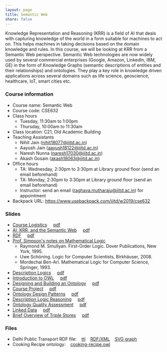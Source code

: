 ```yaml
---
layout: page
title: Semantic Web
share: false
---
```


Knowledge Representation and Reasoning (KRR) is a field of AI that deals with capturing knowledge of the world in a form suitable for machines to act on. This helps machines in taking decisions based on the domain knowledge and rules. In this course, we will be looking at KRR from a Semantic Web perspective. Semantic Web technologies are now widely used by several commercial enterprises (Google, Amazon, LinkedIn, IBM, GE) in the form of Knowledge Graphs (semantic descriptions of entities and their relationships) and ontologies. They play a key role in knowledge driven applications across several domains such as life science, geoscience, healthcare, IoT, smart cities etc.    


### Course information   

  * Course name: Semantic Web
  * Course code: CSE632
  * Class hours 
     * Tuesday, 11:30am to 1:00pm    
	 * Thursday, 10:00am to 11:30am            
  * Class location: C21, Old Academic Building   
  * Teaching Assistants 
     * Nihit Jain (nihit18077@iiitd.ac.in)    
	 * Aayush Jain (aayush18122@iiitd.ac.in)   
     * Naresh Nunna (naresh17030@iiitd.ac.in)    
     * Akash Gosain (akash18063@iiitd.ac.in)     	 
  * Office hours 
     * TA: Wednesday, 2:30pm to 3:30pm at Library ground floor (send an email beforehand)    
     * TA: Monday, 2:30pm to 3:30pm at Library ground floor (send an email beforehand)	   
	 * Instructor: send an email (raghava.mutharaju@iiitd.ac.in) for appointment   
  * Backpack URL: <a href="https://www.usebackpack.com/iiitd/w2019/cse632" target="_blank">https://www.usebackpack.com/iiitd/w2019/cse632</a>                 
  

### Slides

  * <a href="course-logistics.html" target="_blank">Course Logistics</a> &nbsp;&nbsp;&nbsp; <a href="course-logistics.html?print-pdf" target="_blank">pdf</a>        
  * <a href="ai-krr-semweb.html" target="_blank">AI, KRR, and the Semantic Web</a> &nbsp;&nbsp;&nbsp; <a href="ai-krr-semweb.html?print-pdf" target="_blank">pdf</a>     
  * <a href="rdf.html" target="_blank">RDF</a> &nbsp;&nbsp;&nbsp; <a href="rdf.html?print-pdf" target="_blank">pdf</a>    
  * <a href="logic-notes-simpson-psu.pdf" target="_blank">Prof. Simpson's notes on Mathematical Logic</a>       
      * Raymond M. Smullyan. First-Order Logic. Dover Publications, New York, 1995.     
      * Uwe Schöning. Logic for Computer Scientists, Birkhäuser, 2008.    
      * Mordechai Ben-Ari. Mathematical Logic for Computer Science, Springer, 1993.    	 
  * <a href="description-logics.html" target="_blank">Description Logics</a> &nbsp;&nbsp;&nbsp; <a href="description-logics.html?print-pdf" target="_blank">pdf</a>     	  
  * <a href="intro-owl.html" target="_blank">Introduction to OWL</a> &nbsp;&nbsp;&nbsp; <a href="intro-owl.html?print-pdf" target="_blank">pdf</a>     	  
  * <a href="design-build-ontology.html" target="_blank">Designing and Building an Ontology</a> &nbsp;&nbsp;&nbsp; <a href="design-build-ontology.html?print-pdf" target="_blank">pdf</a>     	  
  * <a href="course-project.html" target="_blank">Course Project</a> &nbsp;&nbsp;&nbsp; <a href="course-project?print-pdf" target="_blank">pdf</a>     	  
  * <a href="odps.html" target="_blank">Ontology Design Patterns</a> &nbsp;&nbsp;&nbsp; <a href="odps.html?print-pdf" target="_blank">pdf</a>     	  
  * <a href="dl-reasoning.html" target="_blank">Description Logic Reasoning</a> &nbsp;&nbsp;&nbsp; <a href="dl-reasoning.html?print-pdf" target="_blank">pdf</a>     	  
  * <a href="ont-quality.html" target="_blank">Ontology Quality Assessment</a> &nbsp;&nbsp;&nbsp; <a href="ont-quality.html?print-pdf" target="_blank">pdf</a>     	  
  * <a href="linked-data.html" target="_blank">Linked Data</a> &nbsp;&nbsp;&nbsp; <a href="linked-data.html?print-pdf" target="_blank">pdf</a>     	  
  * <a href="triple-stores.html" target="_blank">Brief Overview of Triple Stores</a> &nbsp;&nbsp;&nbsp; <a href="triple-stores.html?print-pdf" target="_blank">pdf</a>     	  


### Files

  * Delhi Public Transport RDF file: &nbsp;&nbsp; <a href="files/delhi-public-transport-namespace.ttl" target="_blank">ttl</a> &nbsp;&nbsp; <a href="files/delhi-public-transport-namespace.rdf" target="_blank">RDF/XML</a> &nbsp;&nbsp; <a href="files/delhi-public-transport-namespace.svg" target="_blank">SVG graph</a>    	  
  * Cooking Recipe ontology: &nbsp;&nbsp; <a href="files/cooking-recipe.owl" target="_blank">cooking-recipe.owl</a>      
       
